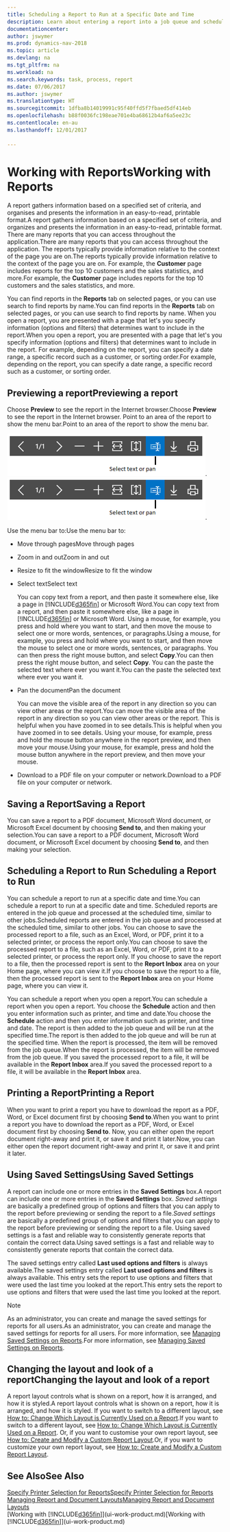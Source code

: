 ```yaml
---
title: Scheduling a Report to Run at a Specific Date and Time
description: Learn about entering a report into a job queue and scheduling it to be processed at a specific date and time.
documentationcenter: 
author: jswymer
ms.prod: dynamics-nav-2018
ms.topic: article
ms.devlang: na
ms.tgt_pltfrm: na
ms.workload: na
ms.search.keywords: task, process, report
ms.date: 07/06/2017
ms.author: jswymer
ms.translationtype: HT
ms.sourcegitcommit: 1dfba8b14019991c95f40ffd5f7fbaed5df414eb
ms.openlocfilehash: b88f0036fc198eae701e4ba68612b4af6a5ee23c
ms.contentlocale: en-au
ms.lasthandoff: 12/01/2017

---
```

# <a name="working-with-reports"></a><span data-ttu-id="61b5c-103">Working with Reports</span><span class="sxs-lookup"><span data-stu-id="61b5c-103">Working with Reports</span></span>
<span data-ttu-id="61b5c-104">A report gathers information based on a specified set of criteria, and organises and presents the information in an easy-to-read, printable format.</span><span class="sxs-lookup"><span data-stu-id="61b5c-104">A report gathers information based on a specified set of criteria, and organizes and presents the information in an easy-to-read, printable format.</span></span> <span data-ttu-id="61b5c-105">There are many reports that you can access throughout the application.</span><span class="sxs-lookup"><span data-stu-id="61b5c-105">There are many reports that you can access throughout the application.</span></span> <span data-ttu-id="61b5c-106">The reports typically provide information relative to the context of the page you are on.</span><span class="sxs-lookup"><span data-stu-id="61b5c-106">The reports typically provide information relative to the context of the page you are on.</span></span> <span data-ttu-id="61b5c-107">For example, the **Customer** page includes reports for the top 10 customers and the sales statistics, and more.</span><span class="sxs-lookup"><span data-stu-id="61b5c-107">For example, the **Customer** page includes reports for the top 10 customers and the sales statistics, and more.</span></span>

<span data-ttu-id="61b5c-108">You can find reports in the **Reports** tab on selected pages, or you can use search to find reports by name.</span><span class="sxs-lookup"><span data-stu-id="61b5c-108">You can find reports in the **Reports** tab on selected pages, or you can use search to find reports by name.</span></span> <span data-ttu-id="61b5c-109">When you open a report, you are presented with a page that let's you specify information (options and filters) that determines want to include in the report.</span><span class="sxs-lookup"><span data-stu-id="61b5c-109">When you open a report, you are presented with a page that let's you specify information (options and filters) that determines want to include in the report.</span></span> <span data-ttu-id="61b5c-110">For example, depending on the report, you can specify a date range, a specific record such as a customer, or sorting order.</span><span class="sxs-lookup"><span data-stu-id="61b5c-110">For example, depending on the report, you can specify a date range, a specific record such as a customer, or sorting order.</span></span>

## <a name="previewing-a-report"></a><span data-ttu-id="61b5c-111">Previewing a report</span><span class="sxs-lookup"><span data-stu-id="61b5c-111">Previewing a report</span></span>
<span data-ttu-id="61b5c-112">Choose **Preview** to see the report in the Internet browser.</span><span class="sxs-lookup"><span data-stu-id="61b5c-112">Choose **Preview** to see the report in the Internet browser.</span></span> <span data-ttu-id="61b5c-113">Point to an area of the report to show the menu bar.</span><span class="sxs-lookup"><span data-stu-id="61b5c-113">Point to an area of the report to show the menu bar.</span></span>  

<span data-ttu-id="61b5c-114">![Report preview toolbar](media/report_viewer.png "Report preview toolbar").</span><span class="sxs-lookup"><span data-stu-id="61b5c-114">![Report preview toolbar](media/report_viewer.png "Report preview toolbar").</span></span>

<span data-ttu-id="61b5c-115">Use the menu bar to:</span><span class="sxs-lookup"><span data-stu-id="61b5c-115">Use the menu bar to:</span></span>

-   <span data-ttu-id="61b5c-116">Move through pages</span><span class="sxs-lookup"><span data-stu-id="61b5c-116">Move through pages</span></span>
-   <span data-ttu-id="61b5c-117">Zoom in and out</span><span class="sxs-lookup"><span data-stu-id="61b5c-117">Zoom in and out</span></span>
-   <span data-ttu-id="61b5c-118">Resize to fit the window</span><span class="sxs-lookup"><span data-stu-id="61b5c-118">Resize to fit the window</span></span>
-   <span data-ttu-id="61b5c-119">Select text</span><span class="sxs-lookup"><span data-stu-id="61b5c-119">Select text</span></span>

    <span data-ttu-id="61b5c-120">You can copy text from a report, and then paste it somewhere else, like a page in [!INCLUDE[d365fin](includes/d365fin_md.md)] or Microsoft Word.</span><span class="sxs-lookup"><span data-stu-id="61b5c-120">You can copy text from a report, and then paste it somewhere else, like a page in [!INCLUDE[d365fin](includes/d365fin_md.md)] or Microsoft Word.</span></span>  <span data-ttu-id="61b5c-121">Using a mouse, for example, you press and hold where you want to start, and then move the mouse to select one or more words, sentences, or paragraphs.</span><span class="sxs-lookup"><span data-stu-id="61b5c-121">Using a mouse, for example, you press and hold where you want to start, and then move the mouse to select one or more words, sentences, or paragraphs.</span></span> <span data-ttu-id="61b5c-122">You can then press the right mouse button, and select **Copy**.</span><span class="sxs-lookup"><span data-stu-id="61b5c-122">You can then press the right mouse button, and select **Copy**.</span></span> <span data-ttu-id="61b5c-123">You can the paste the selected text where ever you want it.</span><span class="sxs-lookup"><span data-stu-id="61b5c-123">You can the paste the selected text where ever you want it.</span></span>
-   <span data-ttu-id="61b5c-124">Pan the document</span><span class="sxs-lookup"><span data-stu-id="61b5c-124">Pan the document</span></span>

    <span data-ttu-id="61b5c-125">You can move the visible area of the report in any direction so you can view other areas or the report.</span><span class="sxs-lookup"><span data-stu-id="61b5c-125">You can move the visible area of the report in any direction so you can view other areas or the report.</span></span> <span data-ttu-id="61b5c-126">This is helpful when you have zoomed in to see details.</span><span class="sxs-lookup"><span data-stu-id="61b5c-126">This is helpful when you have zoomed in to see details.</span></span>  <span data-ttu-id="61b5c-127">Using your mouse, for example, press and hold the mouse button anywhere in the report preview, and then move your mouse.</span><span class="sxs-lookup"><span data-stu-id="61b5c-127">Using your mouse, for example, press and hold the mouse button anywhere in the report preview, and then move your mouse.</span></span>

-   <span data-ttu-id="61b5c-128">Download to a PDF file on your computer or network.</span><span class="sxs-lookup"><span data-stu-id="61b5c-128">Download to a PDF file on your computer or network.</span></span>


## <a name="saving-a-report"></a><span data-ttu-id="61b5c-129">Saving a Report</span><span class="sxs-lookup"><span data-stu-id="61b5c-129">Saving a Report</span></span>
<span data-ttu-id="61b5c-130">You can save a report to a PDF document, Microsoft Word document, or Microsoft Excel document by choosing **Send to**, and then making your selection.</span><span class="sxs-lookup"><span data-stu-id="61b5c-130">You can save a report to a PDF document, Microsoft Word document, or Microsoft Excel document by choosing **Send to**, and then making your selection.</span></span> 

## <span data-ttu-id="61b5c-131"><a name="ScheduleReport"></a> Scheduling a Report to Run</span><span class="sxs-lookup"><span data-stu-id="61b5c-131"><a name="ScheduleReport"></a> Scheduling a Report to Run</span></span>
<span data-ttu-id="61b5c-132">You can schedule a report to run at a specific date and time.</span><span class="sxs-lookup"><span data-stu-id="61b5c-132">You can schedule a report to run at a specific date and time.</span></span> <span data-ttu-id="61b5c-133">Scheduled reports are entered in the job queue and processed at the scheduled time, similar to other jobs.</span><span class="sxs-lookup"><span data-stu-id="61b5c-133">Scheduled reports are entered in the job queue and processed at the scheduled time, similar to other jobs.</span></span> <span data-ttu-id="61b5c-134">You can choose to save the processed report to a file, such as an Excel, Word, or PDF, print it to a selected printer, or process the report only.</span><span class="sxs-lookup"><span data-stu-id="61b5c-134">You can choose to save the processed report to a file, such as an Excel, Word, or PDF, print it to a selected printer, or process the report only.</span></span> <span data-ttu-id="61b5c-135">If you choose to save the report to a file, then the processed report is sent to the **Report Inbox** area on your Home page, where you can view it.</span><span class="sxs-lookup"><span data-stu-id="61b5c-135">If you choose to save the report to a file, then the processed report is sent to the **Report Inbox** area on your Home page, where you can view it.</span></span>

<span data-ttu-id="61b5c-136">You can schedule a report when you open a report.</span><span class="sxs-lookup"><span data-stu-id="61b5c-136">You can schedule a report when you open a report.</span></span> <span data-ttu-id="61b5c-137">You choose the **Schedule** action and then you enter information such as printer, and time and date.</span><span class="sxs-lookup"><span data-stu-id="61b5c-137">You choose the **Schedule** action and then you enter information such as printer, and time and date.</span></span> <span data-ttu-id="61b5c-138">The report is then added to the job queue and will be run at the specified time.</span><span class="sxs-lookup"><span data-stu-id="61b5c-138">The report is then added to the job queue and will be run at the specified time.</span></span> <span data-ttu-id="61b5c-139">When the report is processed, the item will be removed from the job queue.</span><span class="sxs-lookup"><span data-stu-id="61b5c-139">When the report is processed, the item will be removed from the job queue.</span></span> <span data-ttu-id="61b5c-140">If you saved the processed report to a file, it will be available in the **Report Inbox** area.</span><span class="sxs-lookup"><span data-stu-id="61b5c-140">If you saved the processed report to a file, it will be available in the **Report Inbox** area.</span></span>

## <span data-ttu-id="61b5c-141"><a name="PrintReport"></a>Printing a Report</span><span class="sxs-lookup"><span data-stu-id="61b5c-141"><a name="PrintReport"></a>Printing a Report</span></span>
<span data-ttu-id="61b5c-142">When you want to print a report you have to download the report as a PDF, Word, or Excel document first by choosing **Send to**.</span><span class="sxs-lookup"><span data-stu-id="61b5c-142">When you want to print a report you have to download the report as a PDF, Word, or Excel document first by choosing **Send to**.</span></span> <span data-ttu-id="61b5c-143">Now, you can either open the report document right-away and print it, or save it and print it later.</span><span class="sxs-lookup"><span data-stu-id="61b5c-143">Now, you can either open the report document right-away and print it, or save it and print it later.</span></span>

## <a name="using-saved-settings"></a><span data-ttu-id="61b5c-144">Using Saved Settings</span><span class="sxs-lookup"><span data-stu-id="61b5c-144">Using Saved Settings</span></span>
<span data-ttu-id="61b5c-145">A report can include one or more entries in the **Saved Settings** box.</span><span class="sxs-lookup"><span data-stu-id="61b5c-145">A report can include one or more entries in the **Saved Settings** box.</span></span> <span data-ttu-id="61b5c-146">*Saved settings* are basically a predefined group of options and filters that you can apply to the report before previewing or sending the report to a file.</span><span class="sxs-lookup"><span data-stu-id="61b5c-146">*Saved settings* are basically a predefined group of options and filters that you can apply to the report before previewing or sending the report to a file.</span></span> <span data-ttu-id="61b5c-147">Using saved settings is a fast and reliable way to consistently generate reports that contain the correct data.</span><span class="sxs-lookup"><span data-stu-id="61b5c-147">Using saved settings is a fast and reliable way to consistently generate reports that contain the correct data.</span></span>

<span data-ttu-id="61b5c-148">The saved settings entry called **Last used options and filters** is always available.</span><span class="sxs-lookup"><span data-stu-id="61b5c-148">The saved settings entry called **Last used options and filters** is always available.</span></span> <span data-ttu-id="61b5c-149">This entry sets the report to use options and filters that were used the last time you looked at the report.</span><span class="sxs-lookup"><span data-stu-id="61b5c-149">This entry sets the report to use options and filters that were used the last time you looked at the report.</span></span>

>[!NOTE]
><span data-ttu-id="61b5c-150">As an administrator, you can create and manage the saved settings for reports for all users.</span><span class="sxs-lookup"><span data-stu-id="61b5c-150">As an administrator, you can create and manage the saved settings for reports for all users.</span></span> <span data-ttu-id="61b5c-151">For more information, see [Managing Saved Settings on Reports](reports-saving-reusing-settings.md).</span><span class="sxs-lookup"><span data-stu-id="61b5c-151">For more information, see [Managing Saved Settings on Reports](reports-saving-reusing-settings.md).</span></span>

## <a name="changing-the-layout-and-look-of-a-report"></a><span data-ttu-id="61b5c-152">Changing the layout and look of a report</span><span class="sxs-lookup"><span data-stu-id="61b5c-152">Changing the layout and look of a report</span></span>
<span data-ttu-id="61b5c-153">A report layout controls what is shown on a report, how it is arranged, and how it is styled.</span><span class="sxs-lookup"><span data-stu-id="61b5c-153">A report layout controls what is shown on a report, how it is arranged, and how it is styled.</span></span> <span data-ttu-id="61b5c-154">If you want to switch to a different layout, see [How to: Change Which Layout is Currently Used on a Report](ui-how-change-layout-currently-used-report.md).</span><span class="sxs-lookup"><span data-stu-id="61b5c-154">If you want to switch to a different layout, see [How to: Change Which Layout is Currently Used on a Report](ui-how-change-layout-currently-used-report.md).</span></span> <span data-ttu-id="61b5c-155">Or, if you want to customise your own report layout, see [How to: Create and Modify a Custom Report Layout](ui-how-create-custom-report-layout.md).</span><span class="sxs-lookup"><span data-stu-id="61b5c-155">Or, if you want to customize your own report layout, see [How to: Create and Modify a Custom Report Layout](ui-how-create-custom-report-layout.md).</span></span>

## <a name="see-also"></a><span data-ttu-id="61b5c-156">See Also</span><span class="sxs-lookup"><span data-stu-id="61b5c-156">See Also</span></span>
[<span data-ttu-id="61b5c-157">Specify Printer Selection for Reports</span><span class="sxs-lookup"><span data-stu-id="61b5c-157">Specify Printer Selection for Reports</span></span>](ui-specify-printer-selection-reports.md)  
[<span data-ttu-id="61b5c-158">Managing Report and Document Layouts</span><span class="sxs-lookup"><span data-stu-id="61b5c-158">Managing Report and Document Layouts</span></span>](ui-manage-report-layouts.md)  
<span data-ttu-id="61b5c-159">[Working with [!INCLUDE[d365fin](includes/d365fin_md.md)]](ui-work-product.md)</span><span class="sxs-lookup"><span data-stu-id="61b5c-159">[Working with [!INCLUDE[d365fin](includes/d365fin_md.md)]](ui-work-product.md)</span></span>

